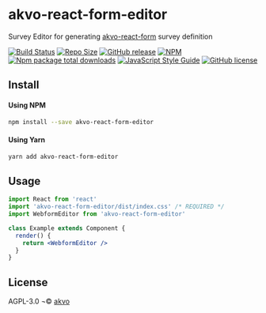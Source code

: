 # akvo-react-form-editor

Survey Editor for generating [akvo-react-form](https://github.com/akvo/akvo-react-form) survey definition

[![Build Status](https://akvo.semaphoreci.com/badges/akvo-react-form-editor/branches/main.svg?style=shields)](https://akvo.semaphoreci.com/projects/akvo-react-form-editor) [![Repo Size](https://img.shields.io/github/repo-size/akvo/akvo-react-form-editor)](https://img.shields.io/github/repo-size/akvo/akvo-react-form-editor) [![GitHub release](https://img.shields.io/github/release/akvo/akvo-react-form-editor.svg)](https://GitHub.com/akvo/akvo-react-form-editor/releases/) [![NPM](https://img.shields.io/npm/v/akvo-react-form-editor.svg)](https://www.npmjs.com/package/akvo-react-form-editor) [![Npm package total downloads](https://badgen.net/npm/dt/akvo-react-form-editor)](https://npmjs.com/package/akvo-react-form-editor) [![JavaScript Style Guide](https://img.shields.io/badge/code_style-standard-brightgreen.svg)](https://standardjs.com) [![GitHub license](https://img.shields.io/github/license/akvo/akvo-react-form-editor.svg)](https://github.com/akvo/akvo-react-form-editor/blob/main/LICENSE)

## Install

#### Using NPM

```bash
npm install --save akvo-react-form-editor
```

#### Using Yarn

```bash
yarn add akvo-react-form-editor
```

## Usage

```jsx
import React from 'react'
import 'akvo-react-form-editor/dist/index.css' /* REQUIRED */
import WebformEditor from 'akvo-react-form-editor'

class Example extends Component {
  render() {
    return <WebformEditor />
  }
}
```

## License

AGPL-3.0 ¬© [akvo](https://github.com/akvo)
